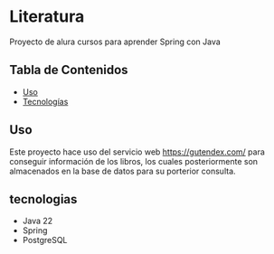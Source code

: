 # Literatura

Proyecto de alura cursos para aprender Spring con Java

## Tabla de Contenidos

- [Uso](#uso)
- [Tecnologías](#tecnologias)


## Uso
Este proyecto hace uso del servicio web https://gutendex.com/ para conseguir información de los libros, los cuales posteriormente son almacenados en la base de datos para su porterior consulta.


## tecnologias

- Java 22
- Spring
- PostgreSQL


